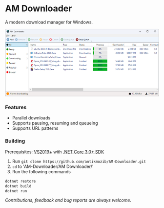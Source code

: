 # AM Downloader

A modern download manager for Windows.

![Screenshot](https://github.com/antikmozib/AM-Downloader/blob/master/Screenshot.png?raw=true)

<h3>Features</h3>

* Parallel downloads
* Supports pausing, resuming and queueing
* Supports URL patterns

<h3>Building</h3>

Prerequisites: [VS2019+](https://visualstudio.microsoft.com/vs/) with [.NET Core 3.0+ SDK](https://dotnet.microsoft.com/download/dotnet-core)

1. Run `git clone https://github.com/antikmozib/AM-Downloader.git`
2. `cd` to 'AM-Downloader/AM Downloader/'
3. Run the following commands
```
dotnet restore
dotnet build
dotnet run
```


_Contributions, feedback and bug reports are always welcome._
